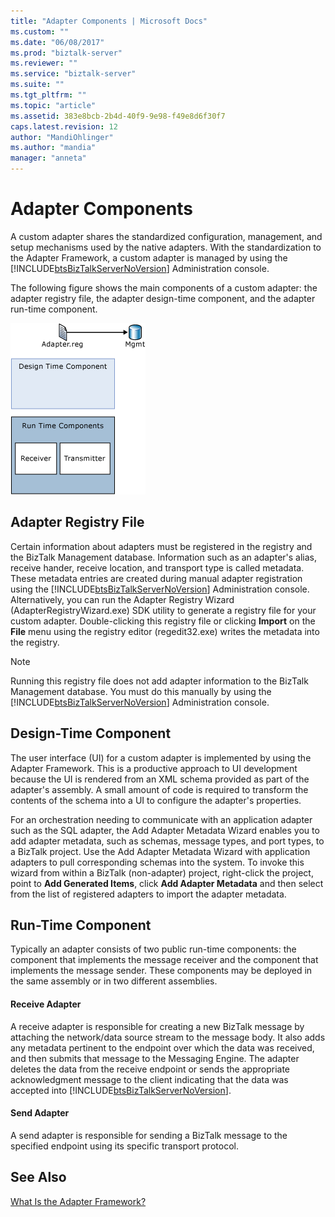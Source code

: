 ```yaml
---
title: "Adapter Components | Microsoft Docs"
ms.custom: ""
ms.date: "06/08/2017"
ms.prod: "biztalk-server"
ms.reviewer: ""
ms.service: "biztalk-server"
ms.suite: ""
ms.tgt_pltfrm: ""
ms.topic: "article"
ms.assetid: 383e8bcb-2b4d-40f9-9e98-f49e8d6f30f7
caps.latest.revision: 12
author: "MandiOhlinger"
ms.author: "mandia"
manager: "anneta"
---
```

# Adapter Components
A custom adapter shares the standardized configuration, management, and setup mechanisms used by the native adapters. With the standardization to the Adapter Framework, a custom adapter is managed by using the [!INCLUDE[btsBizTalkServerNoVersion](../includes/btsbiztalkservernoversion-md.md)] Administration console.  
  
 The following figure shows the main components of a custom adapter: the adapter registry file, the adapter design-time component, and the adapter run-time component.  
  
 ![](../core/media/elementsofanadapter.gif "ElementsOfAnAdapter")  
  
## Adapter Registry File  
 Certain information about adapters must be registered in the registry and the BizTalk Management database. Information such as an adapter's alias, receive hander, receive location, and transport type is called metadata. These metadata entries are created during manual adapter registration using the [!INCLUDE[btsBizTalkServerNoVersion](../includes/btsbiztalkservernoversion-md.md)] Administration console. Alternatively, you can run the Adapter Registry Wizard (AdapterRegistryWizard.exe) SDK utility to generate a registry file for your custom adapter. Double-clicking this registry file or clicking **Import** on the **File** menu using the registry editor (regedit32.exe) writes the metadata into the registry.  
  
> [!NOTE]
>  Running this registry file does not add adapter information to the BizTalk Management database. You must do this manually by using the [!INCLUDE[btsBizTalkServerNoVersion](../includes/btsbiztalkservernoversion-md.md)] Administration console.  
  
## Design-Time Component  
 The user interface (UI) for a custom adapter is implemented by using the Adapter Framework. This is a productive approach to UI development because the UI is rendered from an XML schema provided as part of the adapter's assembly. A small amount of code is required to transform the contents of the schema into a UI to configure the adapter's properties.  
  
 For an orchestration needing to communicate with an application adapter such as the SQL adapter, the Add Adapter Metadata Wizard enables you to add adapter metadata, such as schemas, message types, and port types, to a BizTalk project. Use the Add Adapter Metadata Wizard with application adapters to pull corresponding schemas into the system. To invoke this wizard from within a BizTalk (non-adapter) project, right-click the project, point to **Add Generated Items**, click **Add Adapter Metadata** and then select from the list of registered adapters to import the adapter metadata.  
  
## Run-Time Component  
 Typically an adapter consists of two public run-time components: the component that implements the message receiver and the component that implements the message sender. These components may be deployed in the same assembly or in two different assemblies.  
  
#### Receive Adapter  
 A receive adapter is responsible for creating a new BizTalk message by attaching the network/data source stream to the message body. It also adds any metadata pertinent to the endpoint over which the data was received, and then submits that message to the Messaging Engine. The adapter deletes the data from the receive endpoint or sends the appropriate acknowledgment message to the client indicating that the data was accepted into [!INCLUDE[btsBizTalkServerNoVersion](../includes/btsbiztalkservernoversion-md.md)].  
  
#### Send Adapter  
 A send adapter is responsible for sending a BizTalk message to the specified endpoint using its specific transport protocol.  
  
## See Also  
 [What Is the Adapter Framework?](../core/what-is-the-adapter-framework.md)